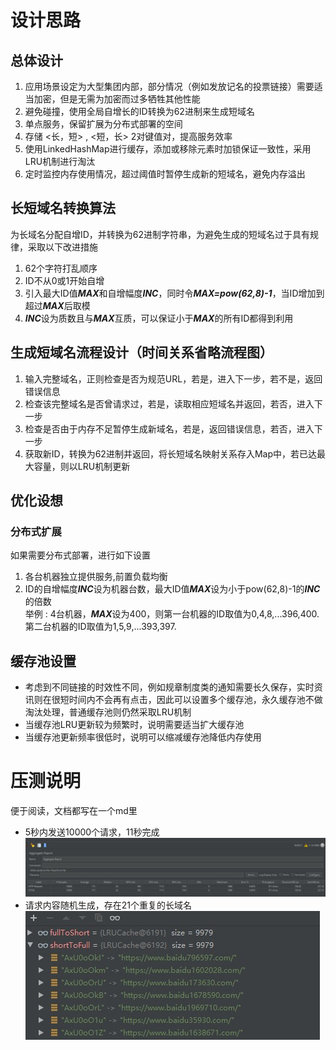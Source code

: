# 设计思路

## 总体设计
1. 应用场景设定为大型集团内部，部分情况（例如发放记名的投票链接）需要适当加密，但是无需为加密而过多牺牲其他性能
2. 避免碰撞，使用全局自增长的ID转换为62进制来生成短域名
3. 单点服务，保留扩展为分布式部署的空间
4. 存储 <长，短> , <短，长> 2对键值对，提高服务效率
5. 使用LinkedHashMap进行缓存，添加或移除元素时加锁保证一致性，采用LRU机制进行淘汰
6. 定时监控内存使用情况，超过阈值时暂停生成新的短域名，避免内存溢出

## 长短域名转换算法
为长域名分配自增ID，并转换为62进制字符串，为避免生成的短域名过于具有规律，采取以下改进措施
1. 62个字符打乱顺序
2. ID不从0或1开始自增
3. 引入最大ID值***MAX***和自增幅度***INC***，同时令***MAX=pow(62,8)-1***，当ID增加到超过***MAX***后取模
4. ***INC***设为质数且与***MAX***互质，可以保证小于***MAX***的所有ID都得到利用

## 生成短域名流程设计（时间关系省略流程图）
1. 输入完整域名，正则检查是否为规范URL，若是，进入下一步，若不是，返回错误信息
2. 检查该完整域名是否曾请求过，若是，读取相应短域名并返回，若否，进入下一步
3. 检查是否由于内存不足暂停生成新域名，若是，返回错误信息，若否，进入下一步
3. 获取新ID，转换为62进制并返回，将长短域名映射关系存入Map中，若已达最大容量，则以LRU机制更新

## 优化设想

### 分布式扩展
如果需要分布式部署，进行如下设置
1. 各台机器独立提供服务,前置负载均衡
2. ID的自增幅度***INC***设为机器台数，最大ID值***MAX***设为小于pow(62,8)-1的***INC***的倍数  
举例 : 4台机器，***MAX***设为400，则第一台机器的ID取值为0,4,8,...396,400.第二台机器的ID取值为1,5,9,...393,397.

## 缓存池设置
- 考虑到不同链接的时效性不同，例如规章制度类的通知需要长久保存，实时资讯则在很短时间内不会再有点击，因此可以设置多个缓存池，永久缓存池不做淘汰处理，普通缓存池则仍然采取LRU机制  
- 当缓存池LRU更新较为频繁时，说明需要适当扩大缓存池  
- 当缓存池更新频率很低时，说明可以缩减缓存池降低内存使用


# 压测说明
便于阅读，文档都写在一个md里  
- 5秒内发送10000个请求，11秒完成
![avatar](压测2.jpg)
- 请求内容随机生成，存在21个重复的长域名  
![avatar](压测1.jpg)